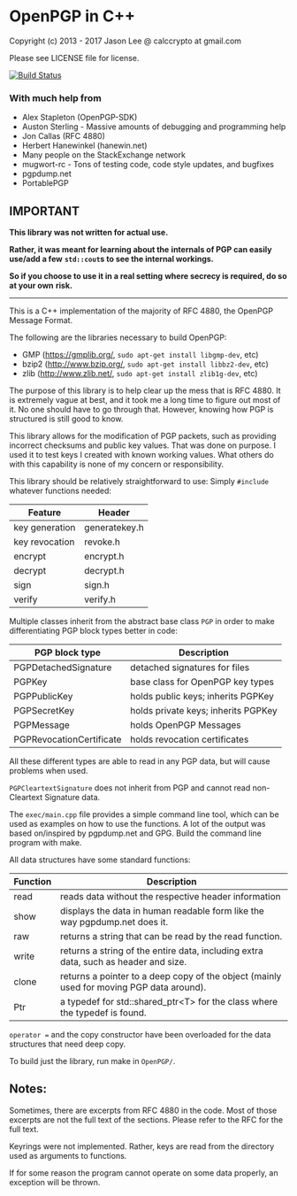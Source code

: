 # OpenPGP in C++

Copyright (c) 2013 - 2017 Jason Lee @ calccrypto at gmail.com

Please see LICENSE file for license.

[![Build Status](https://travis-ci.org/calccrypto/OpenPGP.svg?branch=master)](https://travis-ci.org/calccrypto/OpenPGP)

### With much help from

- Alex Stapleton (OpenPGP-SDK)
- Auston Sterling - Massive amounts of debugging and programming help
- Jon Callas (RFC 4880)
- Herbert Hanewinkel (hanewin.net)
- Many people on the StackExchange network
- mugwort-rc - Tons of testing code, code style updates, and bugfixes
- pgpdump.net
- PortablePGP

## IMPORTANT

**This library was not written for actual use.**

**Rather, it was meant for learning about the**
**internals of PGP can easily use/add a few**
**`std::cout`s to see the internal workings.**

**So if you choose to use it in a real setting**
**where secrecy is required, do so at your own**
**risk.**

--------------------------------------------------------------------------------

This is a C++ implementation of the majority of RFC 4880,
the OpenPGP Message Format.

The following are the libraries necessary to build OpenPGP:

- GMP (<https://gmplib.org/>, `sudo apt-get install libgmp-dev`, etc)
- bzip2 (<http://www.bzip.org/>, `sudo apt-get install libbz2-dev`, etc)
- zlib (<http://www.zlib.net/>, `sudo apt-get install zlib1g-dev`, etc)

The purpose of this library is to help clear up the mess that
is RFC 4880. It is extremely vague at best, and it took me
a long time to figure out most of it. No one should have to go
through that. However, knowing how PGP is structured is still
good to know.

This library allows for the modification of PGP packets, such
as providing incorrect checksums and public key values. That
was done on purpose. I used it to test keys I created with
known working values. What others do with this capability
is none of my concern or responsibility.

This library should be relatively straightforward to use:
Simply `#include` whatever functions needed:

 Feature        | Header
----------------|----------------
 key generation | generatekey.h
 key revocation | revoke.h
 encrypt        | encrypt.h
 decrypt        | decrypt.h
 sign           | sign.h
 verify         | verify.h

Multiple classes inherit from the abstract base class `PGP` in order
to make differentiating PGP block types better in code:

 PGP block type           | Description
--------------------------|-------------------------------------
 PGPDetachedSignature     | detached signatures for files
 PGPKey                   | base class for OpenPGP key types
 PGPPublicKey             | holds public keys; inherits PGPKey
 PGPSecretKey             | holds private keys; inherits PGPKey
 PGPMessage               | holds OpenPGP Messages
 PGPRevocationCertificate | holds revocation certificates

All these different types are able to read in any PGP data, but
will cause problems when used.

`PGPCleartextSignature` does not inherit from PGP and cannot
read non-Cleartext Signature data.

The `exec/main.cpp` file provides a simple command line tool,
which can be used as examples on how to use the functions. A lot
of the output was based on/inspired by pgpdump.net and GPG. Build
the command line program with make.

All data structures have some standard functions:

 Function | Description
----------|------------------------------------------
    read  | reads data without the respective header information
    show  | displays the data in human readable form like the way pgpdump.net does it.
    raw   | returns a string that can be read by the read function.
    write | returns a string of the entire data, including extra data, such as header and size.
    clone | returns a pointer to a deep copy of the object (mainly used for moving PGP data around).
    Ptr   | a typedef for std::shared_ptr&lt;T&gt; for the class where the typedef is found.

`operator =` and the copy constructor have been overloaded
for the data structures that need deep copy.

To build just the library, run make in `OpenPGP/`.

## Notes:

Sometimes, there are excerpts from RFC 4880 in the code.
Most of those excerpts are not the full text of the sections.
Please refer to the RFC for the full text.

Keyrings were not implemented. Rather, keys are read
from the directory used as arguments to functions.

If for some reason the program cannot operate on some data
properly, an exception will be thrown.
